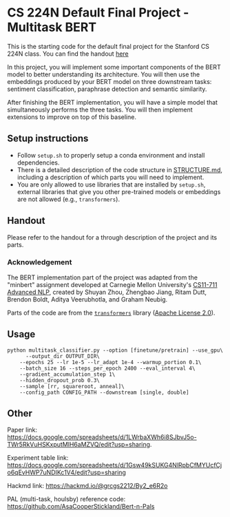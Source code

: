 # CS 224N Default Final Project - Multitask BERT

This is the starting code for the default final project for the Stanford CS 224N class. You can find the handout [here](https://web.stanford.edu/class/cs224n/project/default-final-project-bert-handout.pdf)

In this project, you will implement some important components of the BERT model to better understanding its architecture. 
You will then use the embeddings produced by your BERT model on three downstream tasks: sentiment classification, paraphrase detection and semantic similarity.

After finishing the BERT implementation, you will have a simple model that simultaneously performs the three tasks.
You will then implement extensions to improve on top of this baseline.

## Setup instructions

* Follow `setup.sh` to properly setup a conda environment and install dependencies.
* There is a detailed description of the code structure in [STRUCTURE.md](./STRUCTURE.md), including a description of which parts you will need to implement.
* You are only allowed to use libraries that are installed by `setup.sh`, external libraries that give you other pre-trained models or embeddings are not allowed (e.g., `transformers`).

## Handout

Please refer to the handout for a through description of the project and its parts.

### Acknowledgement

The BERT implementation part of the project was adapted from the "minbert" assignment developed at Carnegie Mellon University's [CS11-711 Advanced NLP](http://phontron.com/class/anlp2021/index.html),
created by Shuyan Zhou, Zhengbao Jiang, Ritam Dutt, Brendon Boldt, Aditya Veerubhotla, and Graham Neubig.

Parts of the code are from the [`transformers`](https://github.com/huggingface/transformers) library ([Apache License 2.0](./LICENSE)).
## Usage
```
python multitask_classifier.py --option [finetune/pretrain] --use_gpu\
	  --output_dir OUTPUT_DIR\
    --epochs 25 --lr 1e-5 --lr_adapt 1e-4 --warmup_portion 0.1\
    --batch_size 16 --steps_per_epoch 2400 --eval_interval 4\
    --gradient_accumulation_step 1\
    --hidden_dropout_prob 0.3\
    --sample [rr, squareroot, anneal]\
    --config_path CONFIG_PATH --downstream [single, double]
```
## Other
Paper link: https://docs.google.com/spreadsheets/d/1LWrbaXWh6i8SJbvJ5o-TWr5RkVuHSKxputMlH6aMZVQ/edit?usp=sharing. 

Experiment table link: https://docs.google.com/spreadsheets/d/1Gsw49kSUKG4NlRpbCfMYUcfCjo6qEvHWP7uNDIKc1V4/edit?usp=sharing

Hackmd link: https://hackmd.io/@grcgs2212/By2_e6R2o

PAL (multi-task, houlsby) reference code: https://github.com/AsaCooperStickland/Bert-n-Pals
